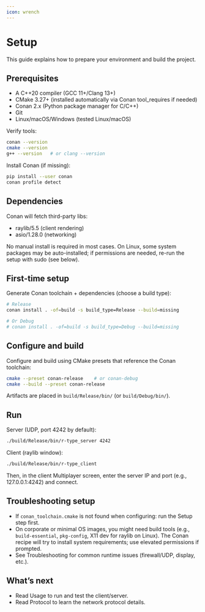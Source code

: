 ```yaml
---
icon: wrench
---
```


# Setup

This guide explains how to prepare your environment and build the project.

## Prerequisites

- A C++20 compiler (GCC 11+/Clang 13+)
- CMake 3.27+ (installed automatically via Conan tool_requires if needed)
- Conan 2.x (Python package manager for C/C++)
- Git
- Linux/macOS/Windows (tested Linux/macOS)

Verify tools:

```bash
conan --version
cmake --version
g++ --version   # or clang --version
```

Install Conan (if missing):

```bash
pip install --user conan
conan profile detect
```

## Dependencies

Conan will fetch third-party libs:
- raylib/5.5 (client rendering)
- asio/1.28.0 (networking)

No manual install is required in most cases. On Linux, some system packages may be auto-installed; if permissions are needed, re-run the setup with sudo (see below).

## First-time setup

Generate Conan toolchain + dependencies (choose a build type):

```bash
# Release
conan install . -of=build -s build_type=Release --build=missing

# Or Debug
# conan install . -of=build -s build_type=Debug --build=missing
```

## Configure and build

Configure and build using CMake presets that reference the Conan toolchain:

```bash
cmake --preset conan-release    # or conan-debug
cmake --build --preset conan-release
```

Artifacts are placed in `build/Release/bin/` (or `build/Debug/bin/`).

## Run

Server (UDP, port 4242 by default):

```bash
./build/Release/bin/r-type_server 4242
```

Client (raylib window):

```bash
./build/Release/bin/r-type_client
```

Then, in the client Multiplayer screen, enter the server IP and port (e.g., 127.0.0.1:4242) and connect.

## Troubleshooting setup

- If `conan_toolchain.cmake` is not found when configuring: run the Setup step first.
- On corporate or minimal OS images, you might need build tools (e.g., `build-essential`, `pkg-config`, X11 dev for raylib on Linux). The Conan recipe will try to install system requirements; use elevated permissions if prompted.
- See Troubleshooting for common runtime issues (firewall/UDP, display, etc.).

## What’s next

- Read Usage to run and test the client/server.
- Read Protocol to learn the network protocol details.
